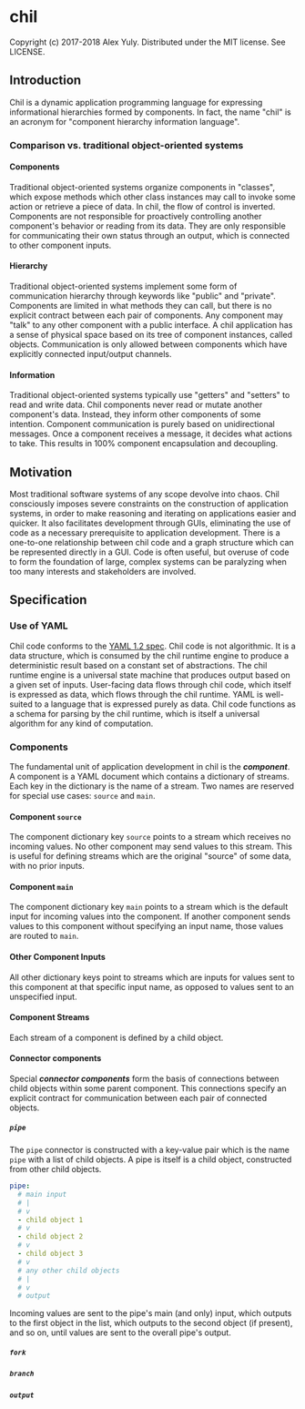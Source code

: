 # chil

Copyright (c) 2017-2018 Alex Yuly. Distributed under the MIT license. See LICENSE.

## Introduction

Chil is a dynamic application programming language for expressing informational hierarchies formed by components. In fact, the name "chil" is an acronym for "component hierarchy information language".

### Comparison vs. traditional object-oriented systems

#### Components

Traditional object-oriented systems organize components in "classes", which expose methods which other class instances may call to invoke some action or retrieve a piece of data. In chil, the flow of control is inverted. Components are not responsible for proactively controlling another component's behavior or reading from its data. They are only responsible for communicating their own status through an output, which is connected to other component inputs.

#### Hierarchy

Traditional object-oriented systems implement some form of communication hierarchy through keywords like "public" and "private". Components are limited in what methods they can call, but there is no explicit contract between each pair of components. Any component may "talk" to any other component with a public interface. A chil application has a sense of physical space based on its tree of component instances, called objects. Communication is only allowed between components which have explicitly connected input/output channels.

#### Information

Traditional object-oriented systems typically use "getters" and "setters" to read and write data. Chil components never read or mutate another component's data. Instead, they inform other components of some intention. Component communication is purely based on unidirectional messages. Once a component receives a message, it decides what actions to take. This results in 100% component encapsulation and decoupling.

## Motivation

Most traditional software systems of any scope devolve into chaos. Chil consciously imposes severe constraints on the construction of application systems, in order to make reasoning and iterating on applications easier and quicker. It also facilitates development through GUIs, eliminating the use of code as a necessary prerequisite to application development. There is a one-to-one relationship between chil code and a graph structure which can be represented directly in a GUI. Code is often useful, but overuse of code to form the foundation of large, complex systems can be paralyzing when too many interests and stakeholders are involved.

## Specification

### Use of YAML

Chil code conforms to the [YAML 1.2 spec](http://yaml.org/spec/1.2/spec.html). Chil code is not algorithmic. It is a data structure, which is consumed by the chil runtime engine to produce a deterministic result based on a constant set of abstractions. The chil runtime engine is a universal state machine that produces output based on a given set of inputs. User-facing data flows through chil code, which itself is expressed as data, which flows through the chil runtime. YAML is well-suited to a language that is expressed purely as data. Chil code functions as a schema for parsing by the chil runtime, which is itself a universal algorithm for any kind of computation.

### Components

The fundamental unit of application development in chil is the ***component***. A component is a YAML document which contains a dictionary of streams. Each key in the dictionary is the name of a stream. Two names are reserved for special use cases: `source` and `main`.

#### Component `source`

The component dictionary key `source` points to a stream which receives no incoming values. No other component may send values to this stream. This is useful for defining streams which are the original "source" of some data, with no prior inputs.

#### Component `main`

The component dictionary key `main` points to a stream which is the default input for incoming values into the component. If another component sends values to this component without specifying an input name, those values are routed to `main`. 

#### Other Component Inputs

All other dictionary keys point to streams which are inputs for values sent to this component at that specific input name, as opposed to values sent to an unspecified input.

#### Component Streams

Each stream of a component is defined by a child object.

#### Connector components

Special ***connector components*** form the basis of connections between child objects within some parent component. This connections specify an explicit contract for communication between each pair of connected objects.

##### `pipe`

The `pipe` connector is constructed with a key-value pair which is the name `pipe` with a list of child objects. A pipe is itself is a child object, constructed from other child objects.

```yml
pipe:
  # main input
  # |
  # v
  - child object 1
  # v
  - child object 2
  # v
  - child object 3
  # v
  # any other child objects
  # |
  # v
  # output
```

Incoming values are sent to the pipe's main (and only) input, which outputs to the first object in the list, which outputs to the second object (if present), and so on, until values are sent to the overall pipe's output.

##### `fork`

##### `branch`

##### `output`
